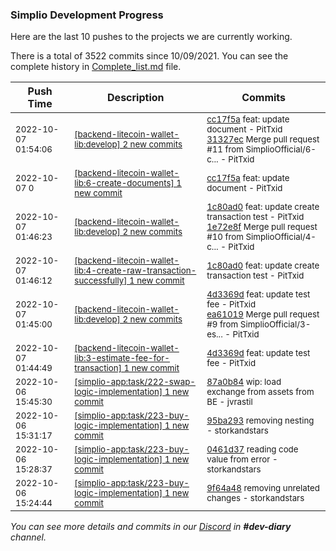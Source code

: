
### Simplio Development Progress

Here are the last 10 pushes to the projects we are currently working.

There is a total of 3522 commits since 10/09/2021. You can see the complete history in
 [Complete_list.md](Complete_list.md) file.

| Push Time | Description | Commits |
| --- | --- | --- |
| <sub>2022-10-07 01:54:06</sub> | <sub>[[backend-litecoin-wallet-lib:develop] 2 new commits](https://github.com/SimplioOfficial/backend-litecoin-wallet-lib/compare/1e72e8fdaff9...31327ecf3bf9)</sub> | <sub>[cc17f5a](https://github.com/SimplioOfficial/backend-litecoin-wallet-lib/commit/cc17f5ae6317e1eca1fe070b342f336987e46e44) feat: update document - PitTxid<br>[31327ec](https://github.com/SimplioOfficial/backend-litecoin-wallet-lib/commit/31327ecf3bf9a3513f8f98a92c58f14490c0b46a) Merge pull request #11 from SimplioOfficial/6-c... - PitTxid</sub> |
| <sub>2022-10-07 0</sub> | <sub>[[backend-litecoin-wallet-lib:6\-create\-documents] 1 new commit](https://github.com/SimplioOfficial/backend-litecoin-wallet-lib/commit/cc17f5ae6317e1eca1fe070b342f336987e46e44)</sub> | <sub>[cc17f5a](https://github.com/SimplioOfficial/backend-litecoin-wallet-lib/commit/cc17f5ae6317e1eca1fe070b342f336987e46e44) feat: update document - PitTxid</sub> |
| <sub>2022-10-07 01:46:23</sub> | <sub>[[backend-litecoin-wallet-lib:develop] 2 new commits](https://github.com/SimplioOfficial/backend-litecoin-wallet-lib/compare/ea6101977f04...1e72e8fdaff9)</sub> | <sub>[1c80ad0](https://github.com/SimplioOfficial/backend-litecoin-wallet-lib/commit/1c80ad012126fb801d6f6939b292183e37516e10) feat: update create transaction test - PitTxid<br>[1e72e8f](https://github.com/SimplioOfficial/backend-litecoin-wallet-lib/commit/1e72e8fdaff9a76629a0e688be4c219a0d781f17) Merge pull request #10 from SimplioOfficial/4-c... - PitTxid</sub> |
| <sub>2022-10-07 01:46:12</sub> | <sub>[[backend-litecoin-wallet-lib:4\-create\-raw\-transaction\-successfully] 1 new commit](https://github.com/SimplioOfficial/backend-litecoin-wallet-lib/commit/1c80ad012126fb801d6f6939b292183e37516e10)</sub> | <sub>[1c80ad0](https://github.com/SimplioOfficial/backend-litecoin-wallet-lib/commit/1c80ad012126fb801d6f6939b292183e37516e10) feat: update create transaction test - PitTxid</sub> |
| <sub>2022-10-07 01:45:00</sub> | <sub>[[backend-litecoin-wallet-lib:develop] 2 new commits](https://github.com/SimplioOfficial/backend-litecoin-wallet-lib/compare/814fa9a9eb1e...ea6101977f04)</sub> | <sub>[4d3369d](https://github.com/SimplioOfficial/backend-litecoin-wallet-lib/commit/4d3369d3c726ed0ed981158d6a17c514475edc06) feat: update test fee - PitTxid<br>[ea61019](https://github.com/SimplioOfficial/backend-litecoin-wallet-lib/commit/ea6101977f04ef97dfe4bda9083500452d7f6815) Merge pull request #9 from SimplioOfficial/3-es... - PitTxid</sub> |
| <sub>2022-10-07 01:44:49</sub> | <sub>[[backend-litecoin-wallet-lib:3\-estimate\-fee\-for\-transaction] 1 new commit](https://github.com/SimplioOfficial/backend-litecoin-wallet-lib/commit/4d3369d3c726ed0ed981158d6a17c514475edc06)</sub> | <sub>[4d3369d](https://github.com/SimplioOfficial/backend-litecoin-wallet-lib/commit/4d3369d3c726ed0ed981158d6a17c514475edc06) feat: update test fee - PitTxid</sub> |
| <sub>2022-10-06 15:45:30</sub> | <sub>[[simplio-app:task/222\-swap\-logic\-implementation] 1 new commit](https://github.com/SimplioOfficial/simplio-app/commit/87a0b84be6f75782f8dc5ae8b2abc8750f563ee4)</sub> | <sub>[87a0b84](https://github.com/SimplioOfficial/simplio-app/commit/87a0b84be6f75782f8dc5ae8b2abc8750f563ee4) wip: load exchange from assets from BE - jvrastil</sub> |
| <sub>2022-10-06 15:31:17</sub> | <sub>[[simplio-app:task/223\-buy\-logic\-implementation] 1 new commit](https://github.com/SimplioOfficial/simplio-app/commit/95ba293cbf344039c4027a2931a05c11bd7baa05)</sub> | <sub>[95ba293](https://github.com/SimplioOfficial/simplio-app/commit/95ba293cbf344039c4027a2931a05c11bd7baa05) removing nesting - storkandstars</sub> |
| <sub>2022-10-06 15:28:37</sub> | <sub>[[simplio-app:task/223\-buy\-logic\-implementation] 1 new commit](https://github.com/SimplioOfficial/simplio-app/commit/0461d371c0259f4035405e066d65f11344764f5f)</sub> | <sub>[0461d37](https://github.com/SimplioOfficial/simplio-app/commit/0461d371c0259f4035405e066d65f11344764f5f) reading code value from error - storkandstars</sub> |
| <sub>2022-10-06 15:24:44</sub> | <sub>[[simplio-app:task/223\-buy\-logic\-implementation] 1 new commit](https://github.com/SimplioOfficial/simplio-app/commit/9f64a4864ca8863697e3e5a67e40c471edd1fa57)</sub> | <sub>[9f64a48](https://github.com/SimplioOfficial/simplio-app/commit/9f64a4864ca8863697e3e5a67e40c471edd1fa57) removing unrelated changes - storkandstars</sub> |

_You can see more details and commits in our [Discord](https://discord.gg/aKhjuwZmdP) in **#dev-diary** channel._

